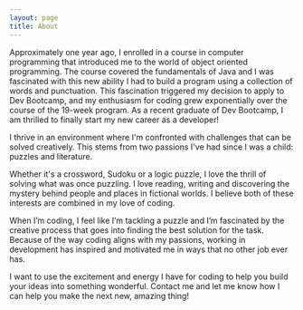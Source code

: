 ```yaml
---
layout: page
title: About
---
```


Approximately one year ago, I enrolled in a course in computer programming that introduced me to the world of object oriented programming. The course covered the fundamentals of Java and I was fascinated with this new ability I had to build a program using a collection of words and punctuation. This fascination triggered my decision to apply to Dev Bootcamp, and my enthusiasm for coding grew exponentially over the course of the 19-week program. As a recent graduate of Dev Bootcamp, I am thrilled to finally start my new career as a developer!

I thrive in an environment where I'm confronted with challenges that can be solved creatively. This stems from two passions I've had since I was a child: puzzles and literature.

Whether it's a crossword, Sudoku or a logic puzzle, I love the thrill of solving what was once puzzling. I love reading, writing and discovering the mystery behind people and places in fictional worlds. I believe both of these interests are combined in my love of coding.

When I’m coding, I feel like I’m tackling a puzzle and I’m fascinated by the creative process that goes into finding the best solution for the task. Because of the way coding aligns with my passions, working in development has inspired and motivated me in ways that no other job ever has.

I want to use the excitement and energy I have for coding to help you build your ideas into something wonderful. Contact me and let me know how I can help you make the next new, amazing thing!
